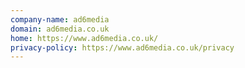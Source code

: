 ```yaml
---
company-name: ad6media
domain: ad6media.co.uk
home: https://www.ad6media.co.uk/
privacy-policy: https://www.ad6media.co.uk/privacy
---
```





